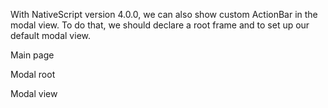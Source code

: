 With NativeScript version 4.0.0, we can also show custom ActionBar in the modal view. To do that, we should declare a root frame and to set up our default modal view.

Main page

<snippet id='main-page-xml-action-bar' />
<snippet id='main-page-js-action-bar' />
<snippet id='main-page-ts-action-bar' />

Modal root

<snippet id='modal-root-xml-action-bar' />
<snippet id='modal-root-xml-action-bar-ts' />

Modal view

<snippet id='modal-view-xml-action-bar' />
<snippet id='modal-view-js-action-bar' />
<snippet id='modal-view-ts-action-bar' />

